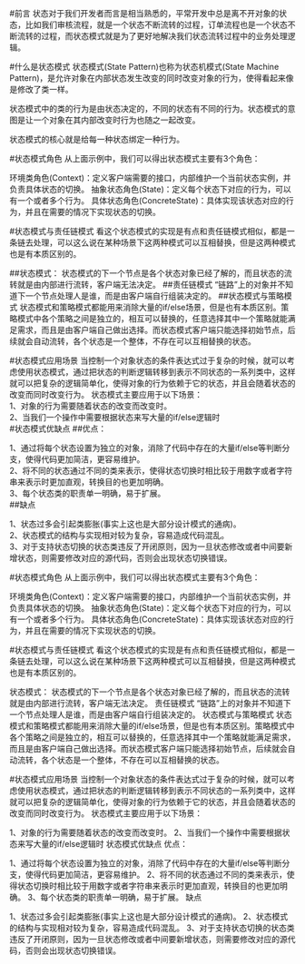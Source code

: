 #前言
状态对于我们开发者而言是相当熟悉的，平常开发中总是离不开对象的状态，比如我们审核流程，就是一个状态不断流转的过程，订单流程也是一个状态不断流转的过程，而状态模式就是为了更好地解决我们状态流转过程中的业务处理逻辑。

#什么是状态模式
状态模式(State Pattern)也称为状态机模式(State Machine Pattern)，是允许对象在内部状态发生改变的同时改变对象的行为，使得看起来像是修改了类一样。

状态模式中的类的行为是由状态决定的，不同的状态有不同的行为。状态模式的意图是让一个对象在其内部改变时行为也随之一起改变。

状态模式的核心就是给每一种状态绑定一种行为。

#状态模式角色
从上面示例中，我们可以得出状态模式主要有3个角色：

环境类角色(Context)：定义客户端需要的接口，内部维护一个当前状态实例，并负责具体状态的切换。
抽象状态角色(State)：定义每个状态下对应的行为，可以有一个或者多个行为。
具体状态角色(ConcreteState)：具体实现该状态对应的行为，并且在需要的情况下实现状态的切换。

#状态模式与责任链模式
看这个状态模式的实现是有点和责任链模式相似，都是一条链去处理，可以这么说在某种场景下这两种模式可以互相替换，但是这两种模式也是有本质区别的。

##状态模式：
状态模式的下一个节点是各个状态对象已经了解的，而且状态的流转就是由内部进行流转，客户端无法决定。
##责任链模式
“链路”上的对象并不知道下一个节点处理人是谁，而是由客户端自行组装决定的。
##状态模式与策略模式
状态模式和策略模式都能用来消除大量的if/else场景，但是也有本质区别。策略模式中各个策略之间是独立的，相互可以替换的，任意选择其中一个策略就能满足需求，而且是由客户端自己做出选择。而状态模式客户端只能选择初始节点，后续就会自动流转，各个状态是一个整体，不存在可以互相替换的状态。

#状态模式应用场景
当控制一个对象状态的条件表达式过于复杂的时候，就可以考虑使用状态模式，通过把状态的判断逻辑转移到表示不同状态的一系列类中，这样就可以把复杂的逻辑简单化，使得对象的行为依赖于它的状态，并且会随着状态的改变而同时改变行为。
状态模式主要应用于以下场景：  
1、对象的行为需要随着状态的改变而改变时。  
2、当我们一个操作中需要根据状态来写大量的if/else逻辑时  
#状态模式优缺点
##优点：

1、通过将每个状态设置为独立的对象，消除了代码中存在的大量if/else等判断分支，使得代码更加简洁，更容易维护。  
2、将不同的状态通过不同的类来表示，使得状态切换时相比较于用数字或者字符串来表示时更加直观，转换目的也更加明确。  
3、每个状态类的职责单一明确，易于扩展。  
##缺点

1、状态过多会引起类膨胀(事实上这也是大部分设计模式的通病)。  
2、状态模式的结构与实现相对较为复杂，容易造成代码混乱。  
3、对于支持状态切换的状态类违反了开闭原则，因为一旦状态修改或者中间要新增状态，则需要修改对应的源代码，否则会出现状态切换错误。

#状态模式角色
从上面示例中，我们可以得出状态模式主要有3个角色：

环境类角色(Context)：定义客户端需要的接口，内部维护一个当前状态实例，并负责具体状态的切换。
抽象状态角色(State)：定义每个状态下对应的行为，可以有一个或者多个行为。
具体状态角色(ConcreteState)：具体实现该状态对应的行为，并且在需要的情况下实现状态的切换。

#状态模式与责任链模式
看这个状态模式的实现是有点和责任链模式相似，都是一条链去处理，可以这么说在某种场景下这两种模式可以互相替换，但是这两种模式也是有本质区别的。

状态模式：
状态模式的下一个节点是各个状态对象已经了解的，而且状态的流转就是由内部进行流转，客户端无法决定。
责任链模式
“链路”上的对象并不知道下一个节点处理人是谁，而是由客户端自行组装决定的。
状态模式与策略模式
状态模式和策略模式都能用来消除大量的if/else场景，但是也有本质区别。策略模式中各个策略之间是独立的，相互可以替换的，任意选择其中一个策略就能满足需求，而且是由客户端自己做出选择。而状态模式客户端只能选择初始节点，后续就会自动流转，各个状态是一个整体，不存在可以互相替换的状态。

#状态模式应用场景
当控制一个对象状态的条件表达式过于复杂的时候，就可以考虑使用状态模式，通过把状态的判断逻辑转移到表示不同状态的一系列类中，这样就可以把复杂的逻辑简单化，使得对象的行为依赖于它的状态，并且会随着状态的改变而同时改变行为。
状态模式主要应用于以下场景：

1、对象的行为需要随着状态的改变而改变时。
2、当我们一个操作中需要根据状态来写大量的if/else逻辑时
状态模式优缺点
优点：

1、通过将每个状态设置为独立的对象，消除了代码中存在的大量if/else等判断分支，使得代码更加简洁，更容易维护。
2、将不同的状态通过不同的类来表示，使得状态切换时相比较于用数字或者字符串来表示时更加直观，转换目的也更加明确。
3、每个状态类的职责单一明确，易于扩展。
缺点

1、状态过多会引起类膨胀(事实上这也是大部分设计模式的通病)。
2、状态模式的结构与实现相对较为复杂，容易造成代码混乱。
3、对于支持状态切换的状态类违反了开闭原则，因为一旦状态修改或者中间要新增状态，则需要修改对应的源代码，否则会出现状态切换错误。


